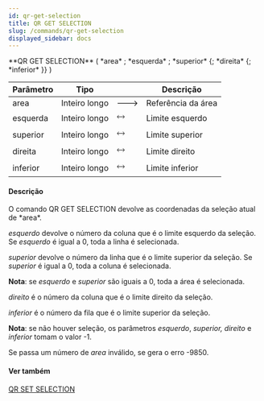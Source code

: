 ```yaml
---
id: qr-get-selection
title: QR GET SELECTION
slug: /commands/qr-get-selection
displayed_sidebar: docs
---
```


<!--REF #_command_.QR GET SELECTION.Syntax-->**QR GET SELECTION** ( *area* ; *esquerda* ; *superior* {; *direita* {; *inferior* }} )<!-- END REF-->
<!--REF #_command_.QR GET SELECTION.Params-->
| Parâmetro | Tipo |  | Descrição |
| --- | --- | --- | --- |
| area | Inteiro longo | &#x1F852; | Referência da área |
| esquerda | Inteiro longo | &#x1F858; | Limite esquerdo |
| superior | Inteiro longo | &#x1F858; | Limite superior |
| direita | Inteiro longo | &#x1F858; | Limite direito |
| inferior | Inteiro longo | &#x1F858; | Limite inferior |

<!-- END REF-->

#### Descrição 

<!--REF #_command_.QR GET SELECTION.Summary-->O comando QR GET SELECTION devolve as coordenadas da seleção atual de *area*.<!-- END REF-->  
  
*esquerdo* devolve o número da coluna que é o limite esquerdo da seleção. Se *esquerdo* é igual a 0, toda a linha é selecionada.  
  
*superior* devolve o número da linha que é o limite superior da seleção. Se *superior* é igual a 0, toda a coluna é selecionada.  
  
**Nota**: se *esquerdo* e *superior* são iguais a 0, toda a área é selecionada.  
  
*direito* é o número da coluna que é o limite direito da seleção.  
  
*inferior* é o número da fila que é o limite superior da seleção.  
  
**Nota**: se não houver seleção, os parâmetros *esquerdo*, *superior, direito* e *inferior* tomam o valor -1.  
  
Se passa um número de *area* inválido, se gera o erro -9850.

#### Ver também 

[QR SET SELECTION](qr-set-selection.md)  